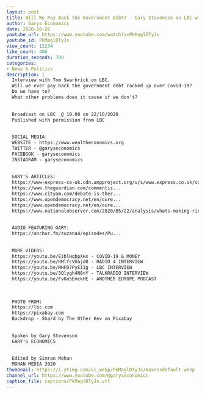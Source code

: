 ```yaml
---
layout: post
title: Will We Pay Back the Government Debt? - Gary Stevenson on LBC with Tom Swarbrick
author: Garys Economics
date: 2020-10-26
youtube_url: https://www.youtube.com/watch?v=PkMaglDTyJs
youtube_id: PkMaglDTyJs
view_count: 12234
like_count: 486
duration_seconds: 700
categories:
- News & Politics
description: |
  Interview with Tom Swarbrick on LBC. 
  Will we ever pay back the government debt racked up over Covid-19?
  Do we have to?
  What other problems does it cause if we don't?
  
  
  Broadcast on LBC  @ 10.08 on 22/10/2020
  Published with permission from LBC
  
  
  SOCIAL MEDIA:
  WEBSITE - https://www.wealtheconomics.org
  TWITTER - @garyseconomics
  FACEBOOK - garyseconomics
  INSTAGRAM - garyseconomics
  
  
  GARY'S ARTICLES:
  https://www-express-co-uk.cdn.ampproject.org/v/s/www.express.co.uk/comment/expresscomment/1310681/coronavirus-crisis-higher-taxes-open-letter-government/amp?amp_js_v=a3&amp_gsa=1&usqp=mq331AQIKAGwASDYAQE%3D#aoh=15953698215440&referrer=https%3A%2F%2Fwww.google.com&amp_tf=From%20%251%24s&ampshare=https%3A%2F%2Fwww.express.co.uk%2Fcomment%2Fexpresscomment%2F1310681%2Fcoronavirus-crisis-higher-taxes-open-letter-government
  https://www.theguardian.com/commentis...
  https://www.cityam.com/debate-is-ther...
  https://www.opendemocracy.net/en/oure...
  https://www.opendemocracy.net/en/oure...
  https://www.nationalobserver.com/2020/05/22/analysis/whats-making-rich-stupidly-richer?fbclid=IwAR0cV436I5FEzNvpDp2WKqMho5-2rmYJnfef7T6vzYw_pyNy5usoeArTLWg
  
  
  AUDIO FEATURING GARY:  
  https://anchor.fm/zuzana4/episodes/Pu...
  
  
  MORE VIDEOS:
  https://youtu.be/EiblHqbpXHs - COVID-19 & MONEY
  https://youtu.be/RMlfcVUajd0 - RADIO 4 INTERVIEW
  https://youtu.be/MHFD7PyEiIg - LBC INTERVIEW
  https://youtu.be/3Qlygh4N8nY - TALKRADIO INTERVIEW
  https://youtu.be/FvOa5EmckHE - ANOTHER EUROPE PODCAST
  
  
  
  PHOTO FROM:
  https://lbc.com
  https://pixabay.com
  Backdrop - Shard by The Other Kev on Pixabay
  
  
  Spoken by Gary Stevenson
  GARY'S ECONOMICS
  
  
  Edited by Simran Mohan 
  MOHAN MEDIA 2020
thumbnail: https://i.ytimg.com/vi_webp/PkMaglDTyJs/maxresdefault.webp
channel_url: https://www.youtube.com/@garyseconomics
caption_file: captions/PkMaglDTyJs.vtt
---
```

